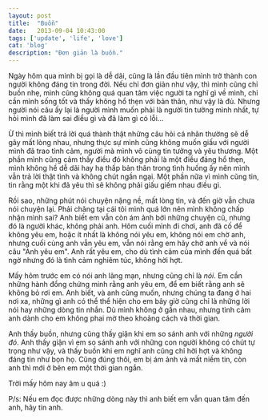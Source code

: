 ```yaml
---
layout: post
title:  "Buồn"
date:   2013-09-04 10:43:00
tags: ['update', 'life', 'love']
cat: 'blog'
description: "Đơn giản là buồn."
---
```


Ngày hôm qua mình bị gọi là dễ dãi, cũng là lần đầu tiên mình trở thành con người không đáng tin trong đời. Nếu chỉ đơn giản như vậy, thì mình cũng chỉ buồn nhẹ, mình cũng không quá quan tâm việc người ta nghĩ gì về mình, chỉ cần mình sống tốt và thấy không hổ thẹn với bản thân, như vậy là đủ. Nhưng người nói câu ấy lại là người mình muốn phải là người tin tưởng mình nhất, tự hỏi mình đã làm sai điều gì và đã làm gì có lỗi...

Ừ thì mình biết trả lời quá thành thật những câu hỏi cá nhân thường sẽ dễ gây mất lòng nhau, nhưng thực sự mình cũng không muốn giấu với người mình đã trao tình cảm, người mà mình vô cùng tin tưởng và yêu thương. Một phần mình cũng cảm thấy điều đó không phải là một điều đáng hổ thẹn, mình không hề dễ dãi hay hạ thấp bản thân trong tình huống ấy nên mình vẫn trả lời thật tình và không chút ngần ngại. Một phần nữa vì mình cũng tin, tin rằng một khi đã yêu thì sẽ không phải giấu giếm nhau điều gì.

Rồi sao, những phút nói chuyện nặng nề, mất lòng tin, và đến giờ vẫn chưa nói chuyện lại. Phải chăng tại cái tôi mình quá lớn nên mình không chấp nhận mình sai? Anh biết em vẫn còn ám ảnh bởi những chuyện cũ, nhưng đó là người khác, không phải anh. Hôm cuối mình đi chơi, anh đã cố để không yêu em, hoặc ít nhất là không nói yêu em, không nói em chờ anh, nhưng cuối cùng anh vẫn yêu em, vẫn nói rằng em hãy chờ anh về và nói câu "Anh yêu em". Anh rất yêu em, cho dù tình cảm của mình đến quá bất ngờ nhưng đó là tình cảm nghiêm túc, không hời hợt.

Mấy hôm trước em có nói anh lãng mạn, nhưng cũng chỉ là *nói*. Em cần những hành đồng chứng minh rằng anh yêu em, để em biết rằng anh sẽ không bỏ rơi em. Anh biết, và anh cũng muốn, nhưng chúng ta đang ở hai nơi xa, những gì anh có thể thể hiện cho em bây giờ cũng chỉ là những lời nói hay những dòng tin nhắn. Dù mình không ở gần nhau, nhưng tình cảm anh dành cho em không phai mờ theo khoảng cách và thời gian.

Anh thấy buồn, nhưng cũng thấy giận khi em so sánh anh với những *người đó*. Anh thấy giận vì em so sánh anh với những con người không có chút tự trọng như vậy, và thấy buồn khi em nghĩ anh cũng chỉ hời hợt và không đáng tin như bọn họ. Cũng đúng thôi, em bị ám ảnh và mất niềm tin, còn anh thì mới ở bên em một thời gian ngắn.

Trời mấy hôm nay âm u quá :)

P/s: Nếu em đọc được những dòng này thì anh biết em vẫn quan tâm đến anh, hãy tin anh.